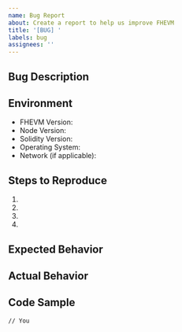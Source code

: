 ```yaml
---
name: Bug Report
about: Create a report to help us improve FHEVM
title: '[BUG] '
labels: bug
assignees: ''
---
```


## Bug Description

<!-- A clear and concise description of what the bug is -->

## Environment

- FHEVM Version:
- Node Version:
- Solidity Version:
- Operating System:
- Network (if applicable):

## Steps to Reproduce

1. 
2. 
3. 
4. 

## Expected Behavior

<!-- What you expected to happen -->

## Actual Behavior

<!-- What actually happened -->

## Code Sample

<!-- If applicable, add a minimal code sample that reproduces the issue -->

```solidity
// You
